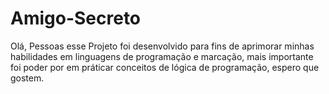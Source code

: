# Amigo-Secreto
Olá, Pessoas esse Projeto foi desenvolvido para fins de aprimorar minhas habilidades em linguagens de programação e marcação, mais importante foi poder por em  práticar conceitos de lógica de programação, espero que gostem.
